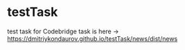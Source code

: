 # testTask
test task for Codebridge task is here -> https://dmitriykondaurov.github.io/testTask/news/dist/news
